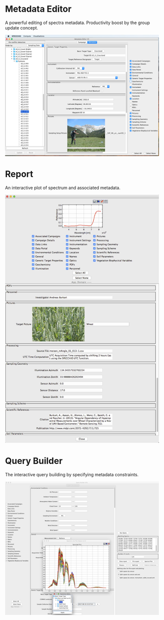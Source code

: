 # Metadata Editor
A powerful editing of spectra metadata. Productivity boost by the group update
concept.

![SPECCHIO Metadata Editor](./img/metadata_editor.jpg)


# Report
An interactive plot of spectrum and associated metadata.

![SPECCHIO Metadata Editor](./img/SpecchioReportV3.jpg)


# Query Builder
The interactive query building by specifying metadata constraints.

![SPECCHIO Metadata Editor](./img/QueryBuilderV3.jpg)
